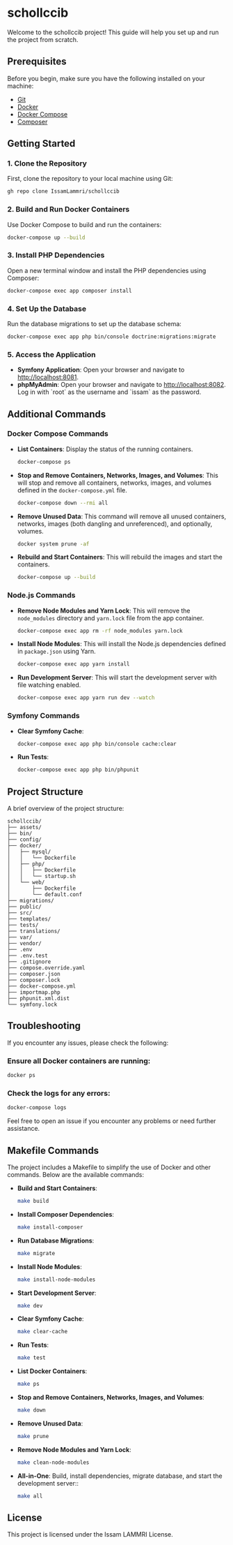 
# schollccib

Welcome to the schollccib project! This guide will help you set up and run the project from scratch.

## Prerequisites

Before you begin, make sure you have the following installed on your machine:

- [Git](https://git-scm.com/)
- [Docker](https://www.docker.com/products/docker-desktop)
- [Docker Compose](https://docs.docker.com/compose/install/)
- [Composer](https://getcomposer.org/)

## Getting Started

### 1. Clone the Repository

First, clone the repository to your local machine using Git:

```bash
gh repo clone IssamLammri/schollccib
```

### 2. Build and Run Docker Containers

Use Docker Compose to build and run the containers:

```bash
docker-compose up --build
```

### 3. Install PHP Dependencies

Open a new terminal window and install the PHP dependencies using Composer:

```bash
docker-compose exec app composer install
```

### 4. Set Up the Database

Run the database migrations to set up the database schema:

```bash
docker-compose exec app php bin/console doctrine:migrations:migrate
```

### 5. Access the Application

- **Symfony Application**: Open your browser and navigate to [http://localhost:8081](http://localhost:8081).
- **phpMyAdmin**: Open your browser and navigate to [http://localhost:8082](http://localhost:8082). Log in with \`root\` as the username and \`issam\` as the password.

## Additional Commands

### Docker Compose Commands

- **List Containers**: Display the status of the running containers.

  ```bash
  docker-compose ps
  ```

- **Stop and Remove Containers, Networks, Images, and Volumes**: This will stop and remove all containers, networks, images, and volumes defined in the `docker-compose.yml` file.

  ```bash
  docker-compose down --rmi all
  ```

- **Remove Unused Data**: This command will remove all unused containers, networks, images (both dangling and unreferenced), and optionally, volumes.

  ```bash
  docker system prune -af
  ```

- **Rebuild and Start Containers**: This will rebuild the images and start the containers.

  ```bash
  docker-compose up --build
  ```

### Node.js Commands

- **Remove Node Modules and Yarn Lock**: This will remove the `node_modules` directory and `yarn.lock` file from the app container.

  ```bash
  docker-compose exec app rm -rf node_modules yarn.lock
  ```

- **Install Node Modules**: This will install the Node.js dependencies defined in `package.json` using Yarn.

  ```bash
  docker-compose exec app yarn install
  ```

- **Run Development Server**: This will start the development server with file watching enabled.

  ```bash
  docker-compose exec app yarn run dev --watch
  ```

### Symfony Commands

- **Clear Symfony Cache**:

  ```bash
  docker-compose exec app php bin/console cache:clear
  ```

- **Run Tests**:

  ```bash
  docker-compose exec app php bin/phpunit
  ```

## Project Structure

A brief overview of the project structure:

```plaintext
schollccib/
├── assets/
├── bin/
├── config/
├── docker/
│   ├── mysql/
│   │   └── Dockerfile
│   ├── php/
│   │   ├── Dockerfile
│   │   └── startup.sh
│   └── web/
│       ├── Dockerfile
│       └── default.conf
├── migrations/
├── public/
├── src/
├── templates/
├── tests/
├── translations/
├── var/
├── vendor/
├── .env
├── .env.test
├── .gitignore
├── compose.override.yaml
├── composer.json
├── composer.lock
├── docker-compose.yml
├── importmap.php
├── phpunit.xml.dist
└── symfony.lock
```

## Troubleshooting

If you encounter any issues, please check the following:

### Ensure all Docker containers are running:

```bash
docker ps
```

### Check the logs for any errors:

```bash
docker-compose logs
```

Feel free to open an issue if you encounter any problems or need further assistance.

## Makefile Commands

The project includes a Makefile to simplify the use of Docker and other commands. Below are the available commands:

- **Build and Start Containers**:

  ```bash
  make build
  ```

- **Install Composer Dependencies**:

  ```bash
  make install-composer
  ```

- **Run Database Migrations**:

  ```bash
  make migrate
  ```

- **Install Node Modules**:

  ```bash
  make install-node-modules
  ```

- **Start Development Server**:

  ```bash
  make dev
  ```

- **Clear Symfony Cache**:

  ```bash
  make clear-cache
  ```

- **Run Tests**:

  ```bash
  make test
  ```

- **List Docker Containers**:

  ```bash
  make ps
  ```

- **Stop and Remove Containers, Networks, Images, and Volumes**:

  ```bash
  make down
  ```

- **Remove Unused Data**:

  ```bash
  make prune
  ```

- **Remove Node Modules and Yarn Lock**:

  ```bash
  make clean-node-modules
  ```


- **All-in-One**: Build, install dependencies, migrate database, and start the development server::

  ```bash
  make all
  ```

## License

This project is licensed under the Issam LAMMRI License.